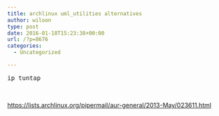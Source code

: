 ```yaml
---
title: archlinux uml_utilities alternatives
author: wiloon
type: post
date: 2016-01-18T15:23:38+00:00
url: /?p=8676
categories:
  - Uncategorized

---
```

<pre>ip tuntap


</pre>

https://lists.archlinux.org/pipermail/aur-general/2013-May/023611.html